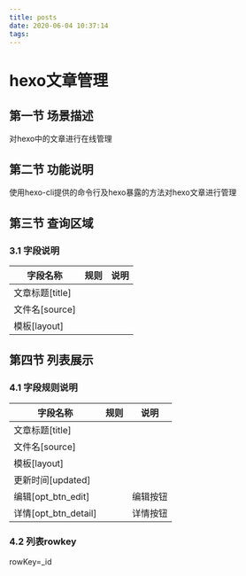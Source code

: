 ```yaml
---
title: posts
date: 2020-06-04 10:37:14
tags:
---
```

# hexo文章管理

## 第一节 场景描述
对hexo中的文章进行在线管理

## 第二节 功能说明
使用hexo-cli提供的命令行及hexo暴露的方法对hexo文章进行管理

## 第三节 查询区域

### 3.1 字段说明

| 字段名称        | 规则 | 说明 |
| --------------- | ---- | ---- |
| 文章标题[title] |      |      |
| 文件名[source]  |      |      |
| 模板[layout]    |      |      |



## 第四节 列表展示

### 4.1 字段规则说明
| 字段名称             | 规则 | 说明     |
| -------------------- | ---- | -------- |
| 文章标题[title]      |      |          |
| 文件名[source]       |      |          |
| 模板[layout]         |      |          |
| 更新时间[updated]    |      |          |
| 编辑[opt_btn_edit]   |      | 编辑按钮 |
| 详情[opt_btn_detail] |      | 详情按钮 |

### 4.2 列表rowkey
rowKey=_id